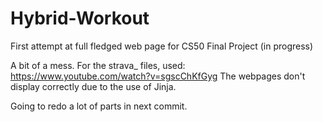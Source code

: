 # Hybrid-Workout
First attempt at full fledged web page for CS50 Final Project (in progress)

A bit of a mess. For the strava_ files, used: https://www.youtube.com/watch?v=sgscChKfGyg
The webpages don't display correctly due to the use of Jinja.

Going to redo a lot of parts in next commit. 
